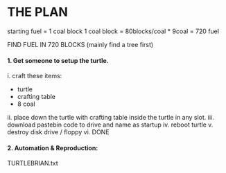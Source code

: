 
# THE PLAN

starting fuel = 1 coal block
1 coal block = 80blocks/coal * 9coal = 720 fuel

FIND FUEL IN 720 BLOCKS (mainly find a tree first)

#### 1. Get someone to setup the turtle.

i. craft these items:
- turtle
- crafting table
- 8 coal

ii. place down the turtle with crafting table inside the turtle in any slot.
iii. download pastebin code to drive and name as startup
iv. reboot turtle
v. destroy disk drive / floppy
vi. DONE

#### 2. Automation & Reproduction:

TURTLEBRIAN.txt
